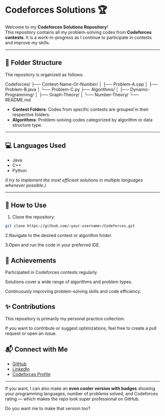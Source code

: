 # Codeforces Solutions 🏆

Welcome to my **Codeforces Solutions Repository**!  
This repository contains all my problem-solving codes from **Codeforces contests**. It is a work-in-progress as I continue to participate in contests and improve my skills.

---

## 📂 Folder Structure

The repository is organized as follows:

Codeforces/
├── Contest-Name-Or-Number/
│ ├── Problem-A.cpp
│ ├── Problem-B.java
│ └── Problem-C.py
├── Algorithms/
│ ├── Dynamic-Programming/
│ ├── Graph-Theory/
│ └── Number-Theory/
└── README.md


- **Contest Folders**: Codes from specific contests are grouped in their respective folders.  
- **Algorithms**: Problem-solving codes categorized by algorithm or data structure type.

---

## 💻 Languages Used

- Java
- C++
- Python

*(I try to implement the most efficient solutions in multiple languages whenever possible.)*

---

## 🚀 How to Use

1. Clone the repository:
```bash 
git clone https://github.com/<your-username>/Codeforces.git
```
2.Navigate to the desired contest or algorithm folder.

3.Open and run the code in your preferred IDE.

## 🏅 Achievements

Participated in Codeforces contests regularly.

Solutions cover a wide range of algorithms and problem types.

Continuously improving problem-solving skills and code efficiency.

## ✨ Contributions

This repository is primarily my personal practice collection.

If you want to contribute or suggest optimizations, feel free to create a pull request or open an issue.

## 📬 Connect with Me

- [GitHub](https://github.com/Sheker20)
- [LinkedIn](https://www.linkedin.com/in/sheker-kalivarapu-430465257/)
- [Codeforces Profile](https://codeforces.com/profile/Sheker20)


---

If you want, I can also make an **even cooler version with badges** showing your programming languages, number of problems solved, and Codeforces rating — which makes the repo look super professional on GitHub.  

Do you want me to make that version too?
